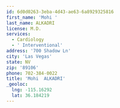 ```yaml
---
id: 6d0d0263-3eba-4d43-ae63-6a8929325816
first_name: 'Mohi '
last_name: ALKADRI
license: M.D.
services:
  - Cardiology
  - ' Interventional'
address: '700 Shadow Ln'
city: 'Las Vegas'
state: NV
zip: '89106'
phone: 702-384-0022
title: 'Mohi  ALKADRI'
_geoloc:
  lng: -115.16292
  lat: 36.184219
---
```

